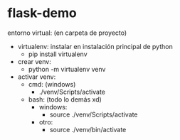 # flask-demo

entorno virtual: (en carpeta de proyecto)
  - virtualenv: instalar en instalación principal de python
      - pip install virtualenv
  - crear venv:
      - python -m virtualenv venv
  - activar venv:
      - cmd: (windows)
        - ./venv/Scripts/activate
      - bash: (todo lo demás xd)
        - windows:
          - source ./venv/Scripts/activate
        - otro:
          - source ./venv/bin/activate
